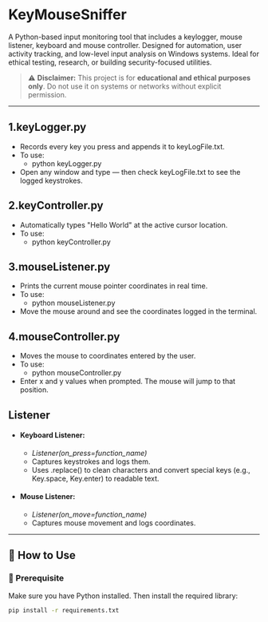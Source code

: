 # KeyMouseSniffer
A Python-based input monitoring tool that includes a keylogger, mouse listener, keyboard and mouse controller. Designed for automation, user activity tracking, and low-level input analysis on Windows systems. Ideal for ethical testing, research, or building security-focused utilities.

> ⚠️ **Disclaimer:** This project is for **educational and ethical purposes only**. Do not use it on systems or networks without explicit permission.

---

## 1.keyLogger.py
- Records every key you press and appends it to keyLogFile.txt.
- To use:
  - python keyLogger.py
- Open any window and type — then check keyLogFile.txt to see the logged keystrokes.

## 2.keyController.py
- Automatically types "Hello World" at the active cursor location.
- To use:
  - python keyController.py

## 3.mouseListener.py
- Prints the current mouse pointer coordinates in real time.
- To use:
  - python mouseListener.py
- Move the mouse around and see the coordinates logged in the terminal.

## 4.mouseController.py
- Moves the mouse to coordinates entered by the user.
- To use:
  - python mouseController.py
- Enter x and y values when prompted. The mouse will jump to that position.

## Listener 
- #### Keyboard Listener:
  - _Listener(on_press=function_name)_
  - Captures keystrokes and logs them.
  - Uses .replace() to clean characters and convert special keys (e.g., Key.space, Key.enter) to readable text.
- #### Mouse  Listener:
  - _Listener(on_move=function_name)_
  - Captures mouse movement and logs coordinates.

---

## 🚀 How to Use

### 🔧 Prerequisite
Make sure you have Python installed. Then install the required library:
```bash
pip install -r requirements.txt



